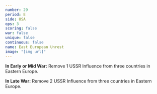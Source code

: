 ```yaml
---
number: 29
period: E
side: USA
ops: 3
scoring: false
war: false
unique: false
continuous: false
name: East European Unrest
image: "[img url]"
---
```

**In Early or Mid War:** Remove 1 USSR Influence from three countries in Eastern Europe.

**In Late War:** Remove 2 USSR Influence from three countries in Eastern Europe.

